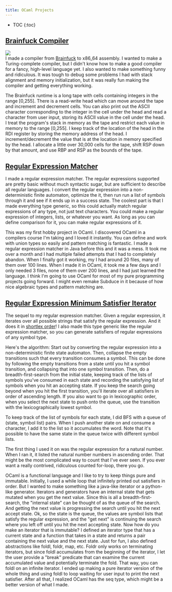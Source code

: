```yaml
---
title: OCaml Projects
---
```

* TOC
{:toc}

## [Brainfuck Compiler](https://github.com/quasarbright/quasarbright.github.io/tree/master/OCaml/BrainFuck)  
![](https://quasarbright.github.io/images/brainfuck_compiler_screenshot.png)  
I made a compiler from [Brainfuck](https://en.wikipedia.org/wiki/Brainfuck) to x86_64 assembly. I wanted to make a Turing-complete compiler, but I didn't know how to make a good compiler for a fancy, high-level language yet. I also wanted to make something funny and ridiculous. It was tough to debug some problems I had with stack alignment and memory initialization, but it was really fun making the compiler and getting everything working.  

The Brainfuck runtime is a long tape with cells containing integers in the range [0,255]. There is a read-write head which can move around the tape and increment and decrement cells. You can also print out the ASCII character corresponding to the integer in the cell under the head and read a character from user input, storing its ASCII value in the cell under the head. I treat the program's stack in memory as the tape and restrict each value in memory to the range [0,255]. I keep track of the location of the head in the RDI register by storing the memory address of the head. I increment/decrement the value that is at the location in memory specified by the head. I allocate a little over 30,000 cells for the tape, shift RSP down by that amount, and use RBP and RSP as the bounds of the tape.

## [Regular Expression Matcher](https://github.com/quasarbright/quasarbright.github.io/tree/master/OCaml/RegExp)  
I made a regular expression matcher. The regular expressions supported are pretty basic without much syntactic sugar, but are sufficient to describe all regular languages. I convert the regular expression into a non-deterministic finite automaton, optimize the it, then run run a list of symbols through it and see if it ends up in a success state. The coolest part is that I made everything type generic, so this could actually match regular expressions of any type, not just text characters. You could make a regular expression of integers, lists, or whatever you want. As long as you can define comparison for it, you can make regular expressions of it.  

This was my first hobby project in OCaml. I discovered OCaml in a compilers course I'm taking and I loved it instantly. You can define and work with union types so easily and pattern matching is fantastic. I made a regular expression matcher in Java before this and it was a mess. It took me over a month and I had multiple failed attempts that I had to completely abandon. When I finally got it working, my I had around 20 files, many of them over 100 lines. When I made it in OCaml, it took me a few days and I only needed 3 files, none of them over 200 lines, and I had just learned the language. I think I'm going to use OCaml for most of my pure programming projects going forward. I might even remake Subduce in it because of how nice algebraic types and pattern matching are.  

## [Regular Expression Minimum Satisfier Iterator](https://github.com/quasarbright/quasarbright.github.io/tree/master/OCaml/RegExp)
The sequel to my regular expression matcher. Given a regular expression, it iterates over all possible strings that satisfy the regular expression. And it does it in [shortlex order](https://en.wikipedia.org/wiki/Shortlex_order)! I also made this type generic like the regular expression matcher, so you can generate satisfiers of regular expressions of any symbol type.  

Here's the algorithm: Start out by converting the regular expression into a non-deterministic finite state automaton. Then, collapse the empty transitions such that every transition consumes a symbol. This can be done by following the empty transitions from a state until you hit a symbol transition, and collapsing that into one symbol transition. Then, do a breadth-first-search from the initial state, keeping track of the lists of symbols you've consumed in each state and recording the satisfying list of symbols when you hit an accepting state. If you keep the search going beyond when you hit the first transition, you'll iterate over all satisfiers in order of ascending length. If you also want to go in lexicographic order, when you select the next state to push onto the queue, use the transition with the lexicographically lowest symbol.  

To keep track of the list of symbols for each state, I did BFS with a queue of (state, symbol list) pairs. When I push another state on and consume a character, I add it to the list so it accumulates the word. Note that it's possible to have the same state in the queue twice with different symbol lists.  

The first thing I used it on was the regular expression for a natural number. When I ran it, it listed the natural number numbers in ascending order. That might be the most complicated way to count that I've ever seen. If you ever want a really contrived, ridiculous counted for-loop, there you go.  

OCaml is a functional language and I like to try to keep things pure and immutable. Initially, I used a while loop that infinitely printed out satisfiers in order. But I wanted to make something like a java-like iterator or a python-like generator. Iterators and generators have an internal state that gets mutated when you get the next value. Since this is all a breadth-first-search, the "internal state" can be thought of as the queue of the search. And getting the next value is progressing the search until you hit the next accept state. Ok, so the state is the queue, the values are symbol lists that satisfy the regular expression, and the "get next" is continuing the search where you left off until you hit the next accepting state. Now how do you make an iterator that is immutable? I defined an iterator type that has a current state and a function that takes in a state and returns a pair containing the next value and the next state. Just for fun, I also defined abstractions like foldl, foldr, map, etc. Foldr only works on terminating iterators, but since foldl accumulates from the beginning of the iterator, I let the user provide a "break" predicate that can examine the current accumulated value and potentially terminate the fold. That way, you can foldl on an infinite iterator. I ended up making a pure iterator version of the whole thing and using foldl to loop waiting for user input to print the next satisfier. After all that, I realized OCaml has the seq type, which might be a better version of what I made.  